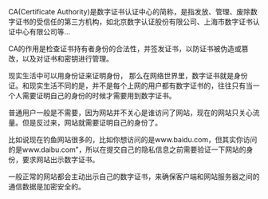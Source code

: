 CA(Certificate Authority)是数字证书认证中心的简称，是指发放、管理、废除数字证书的受信任的第三方机构，如北京数字认证股份有限公司、上海市数字证书认证中心有限公司等...

CA的作用是检查证书持有者身份的合法性，并签发证书，以防证书被伪造或篡改，以及对证书和密钥进行管理。

现实生活中可以用身份证来证明身份， 那么在网络世界里，数字证书就是身份证。和现实生活不同的是，并不是每个上网的用户都有数字证书的，往往只有当一个人需要证明自己的身份的时候才需要用到数字证书。

普通用户一般是不需要，因为网站并不关心是谁访问了网站，现在的网站只关心流量。但是反过来，网站就需要证明自己的身份了。

比如说现在钓鱼网站很多的，比如你想访问的是www.baidu.com，但其实你访问的是www.daibu.com”，所以在提交自己的隐私信息之前需要验证一下网站的身份，要求网站出示数字证书。

一般正常的网站都会主动出示自己的数字证书，来确保客户端和网站服务器之间的通信数据是加密安全的。